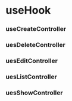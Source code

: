 # useHook

### useCreateController

### uesDeleteController

### uesEditController

### uesListController

### uesShowController
